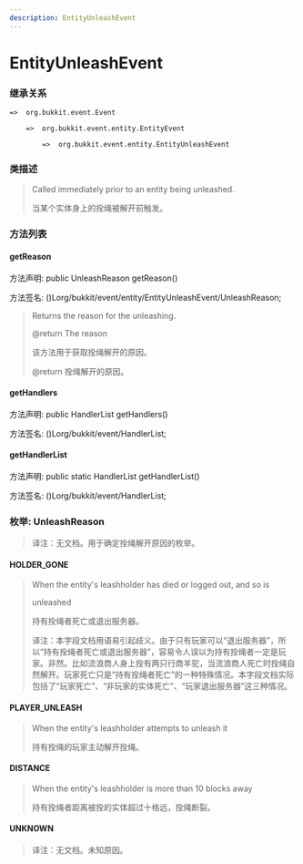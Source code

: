 ```yaml
---
description: EntityUnleashEvent
---
```


# EntityUnleashEvent

### 继承关系

    =>  org.bukkit.event.Event

        =>  org.bukkit.event.entity.EntityEvent

            =>  org.bukkit.event.entity.EntityUnleashEvent

### 类描述

> Called immediately prior to an entity being unleashed.
> 
> <p>
> 
> 当某个实体身上的拴绳被解开前触发。

### 方法列表

#### getReason

方法声明: public UnleashReason getReason()

方法签名: ()Lorg/bukkit/event/entity/EntityUnleashEvent/UnleashReason;

> Returns the reason for the unleashing.
> 
> @return The reason
> 
> <p>
> 
> 该方法用于获取拴绳解开的原因。
> 
> @return 拴绳解开的原因。

#### getHandlers

方法声明: public HandlerList getHandlers()

方法签名: ()Lorg/bukkit/event/HandlerList;

#### getHandlerList

方法声明: public static HandlerList getHandlerList()

方法签名: ()Lorg/bukkit/event/HandlerList;

### 枚举: UnleashReason

> 译注：无文档。用于确定拴绳解开原因的枚举。

#### HOLDER_GONE

> When the entity's leashholder has died or logged out, and so is
> 
> unleashed
> 
> <p>
> 
> 持有拴绳者死亡或退出服务器。
> 
> <p>
> 
> 译注：本字段文档用语易引起歧义。由于只有玩家可以“退出服务器”，所以“持有拴绳者死亡或退出服务器”，容易令人误以为持有拴绳者一定是玩家。非然。比如流浪商人身上拴有两只行商羊驼，当流浪商人死亡时拴绳自然解开。玩家死亡只是“持有拴绳者死亡”的一种特殊情况。本字段文档实际包括了“玩家死亡”、“非玩家的实体死亡”、“玩家退出服务器”这三种情况。

#### PLAYER_UNLEASH

> When the entity's leashholder attempts to unleash it
> 
> <p>
> 
> 持有拴绳的玩家主动解开拴绳。

#### DISTANCE

> When the entity's leashholder is more than 10 blocks away
> 
> <p>
> 
> 持有拴绳者距离被拴的实体超过十格远，拴绳断裂。

#### UNKNOWN

> 译注：无文档。未知原因。